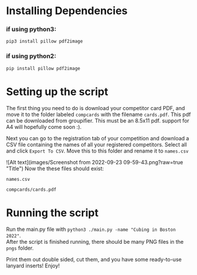 # Installing Dependencies
### if using python3:
`pip3 install pillow pdf2image`
### if using python2:
`pip install pillow pdf2image`

# Setting up the script

The first thing  you need to do is download your competitor card PDF, and move it to the folder labeled `compcards` with the filename `cards.pdf`.
This pdf can be downloaded from groupifier. This must be an 8.5x11 pdf. support for A4 will hopefully come soon :).


Next you can go to the registration tab of your competition and download a CSV file containing the names of all your registered competitors. Select all and click `Export To CSV`.
Move this to this folder and rename it to `names.csv`

![Alt text](images/Screenshot from 2022-09-23 09-59-43.png?raw=true "Title")
Now the these files should exist:

`names.csv`

`compcards/cards.pdf`

# Running the script

Run the main.py file with `python3 ./main.py -name "Cubing in Boston 2022"`.  
After the script is finished running, there should be many PNG files in the `pngs` folder. 

Print them out double sided, cut them, and you have some ready-to-use lanyard inserts! Enjoy!

